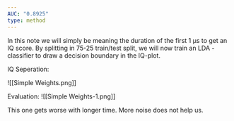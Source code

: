```yaml
---
AUC: "0.8925"
type: method
---
```


In this note we will simply be meaning the duration of the first $1 \text{ µs}$ to get an IQ score. By splitting in 75-25 train/test split, we will now train an LDA - classifier to draw a decision boundary in the IQ-plot. 

IQ Seperation:

![[Simple Weights.png]]

Evaluation:
![[Simple Weights-1.png]]

This one gets worse with longer time. More noise does not help us.
